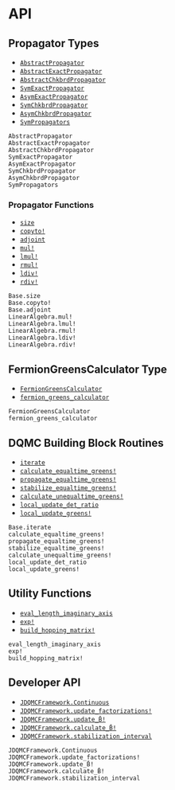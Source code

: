 # API

## Propagator Types

- [`AbstractPropagator`](@ref)
- [`AbstractExactPropagator`](@ref)
- [`AbstractChkbrdPropagator`](@ref)
- [`SymExactPropagator`](@ref)
- [`AsymExactPropagator`](@ref)
- [`SymChkbrdPropagator`](@ref)
- [`AsymChkbrdPropagator`](@ref)
- [`SymPropagators`](@ref)

```@docs
AbstractPropagator
AbstractExactPropagator
AbstractChkbrdPropagator
SymExactPropagator
AsymExactPropagator
SymChkbrdPropagator
AsymChkbrdPropagator
SymPropagators
```

### Propagator Functions

- [`size`](@ref)
- [`copyto!`](@ref)
- [`adjoint`](@ref)
- [`mul!`](@ref)
- [`lmul!`](@ref)
- [`rmul!`](@ref)
- [`ldiv!`](@ref)
- [`rdiv!`](@ref)

```@docs
Base.size
Base.copyto!
Base.adjoint
LinearAlgebra.mul!
LinearAlgebra.lmul!
LinearAlgebra.rmul!
LinearAlgebra.ldiv!
LinearAlgebra.rdiv!
```

## FermionGreensCalculator Type

- [`FermionGreensCalculator`](@ref)
- [`fermion_greens_calculator`](@ref)

```@docs
FermionGreensCalculator
fermion_greens_calculator
```

## DQMC Building Block Routines

- [`iterate`](@ref)
- [`calculate_equaltime_greens!`](@ref)
- [`propagate_equaltime_greens!`](@ref)
- [`stabilize_equaltime_greens!`](@ref)
- [`calculate_unequaltime_greens!`](@ref)
- [`local_update_det_ratio`](@ref)
- [`local_update_greens!`](@ref)

```@docs
Base.iterate
calculate_equaltime_greens!
propagate_equaltime_greens!
stabilize_equaltime_greens!
calculate_unequaltime_greens!
local_update_det_ratio
local_update_greens!
```

## Utility Functions

- [`eval_length_imaginary_axis`](@ref)
- [`exp!`](@ref)
- [`build_hopping_matrix!`](@ref)

```@docs
eval_length_imaginary_axis
exp!
build_hopping_matrix!
```

## Developer API

- [`JDQMCFramework.Continuous`](@ref)
- [`JDQMCFramework.update_factorizations!`](@ref)
- [`JDQMCFramework.update_B̄!`](@ref)
- [`JDQMCFramework.calculate_B̄!`](@ref)
- [`JDQMCFramework.stabilization_interval`](@ref)

```@docs
JDQMCFramework.Continuous
JDQMCFramework.update_factorizations!
JDQMCFramework.update_B̄!
JDQMCFramework.calculate_B̄!
JDQMCFramework.stabilization_interval
```